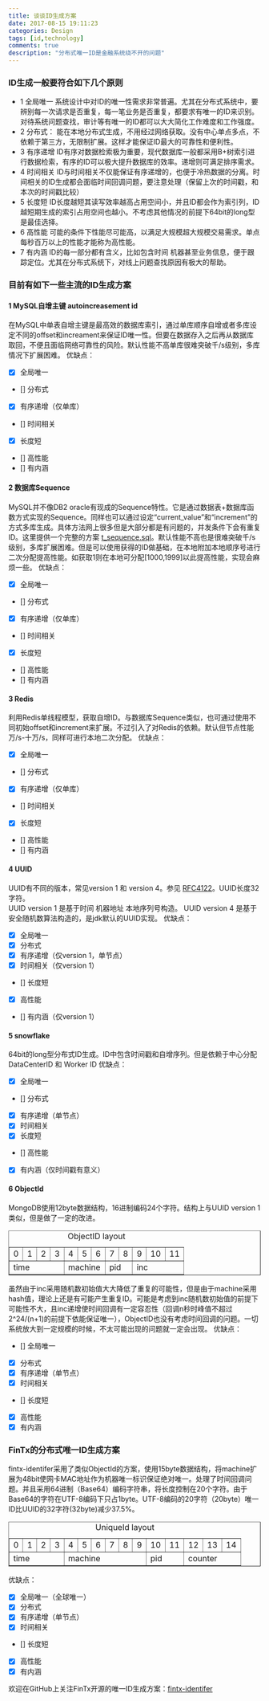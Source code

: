 ```yaml
---
title: 谈谈ID生成方案
date: 2017-08-15 19:11:23
categories: Design
tags: [id,technology]
comments: true
description: "分布式唯一ID是金融系统绕不开的问题"
---
```

### ID生成一般要符合如下几个原则
- 1 全局唯一
系统设计中对ID的唯一性需求非常普遍。尤其在分布式系统中，要辨别每一次请求是否重复，每一笔业务是否重复，都要求有唯一的ID来识别。对待系统问题查找，审计等有唯一的ID都可以大大简化工作难度和工作强度。
- 2 分布式：
能在本地分布式生成，不用经过网络获取。没有中心单点多点，不依赖于第三方，无限制扩展。这样才能保证ID最大的可靠性和便利性。
- 3 有序递增
ID有序对数据检索极为重要，现代数据库一般都采用B+树索引进行数据检索，有序的ID可以极大提升数据库的效率。递增则可满足排序需求。
- 4 时间相关
ID与时间相关不仅能保证有序递增的，也便于冷热数据的分离。时间相关的ID生成都会面临时间回调问题，要注意处理（保留上次的时间戳，和本次的时间戳比较）
- 5 长度短
ID长度越短其读写效率越高占用空间小，并且ID都会作为索引列，ID越短期生成的索引占用空间也越小。不考虑其他情况的前提下64bit的long型是最佳选择。
- 6 高性能
可能的条件下性能尽可能高，以满足大规模超大规模交易需求。单点每秒百万以上的性能才能称为高性能。
- 7 有内涵
ID的每一部分都有含义，比如包含时间 机器甚至业务信息，便于跟踪定位。尤其在分布式系统下，对线上问题查找原因有极大的帮助。


### 目前有如下一些主流的ID生成方案
#### 1 MySQL自增主键  autoincreasement id
在MySQL中单表自增主键是最高效的数据库索引，通过单库顺序自增或者多库设定不同的offset和increament来保证ID唯一性。但要在数据存入之后再从数据库取回，不便且面临网络可靠性的风险。默认性能不高单库很难突破千/s级别，多库情况下扩展困难。
优缺点：
- [X] 全局唯一
- [] 分布式
- [X] 有序递增（仅单库）
- [] 时间相关
- [X] 长度短
- [] 高性能
- [] 有内涵

#### 2 数据库Sequence
MySQL并不像DB2 oracle有现成的Sequence特性。它是通过数据表+数据库函数方式实现的Sequence。同样也可以通过设定“current_value”和“increment”的方式多库生成。具体方法网上很多但是大部分都是有问题的，并发条件下会有重复ID。这里提供一个完整的方案 [t_sequence.sql](./uploads/posts/id-generation/t_sequence.sql)。默认性能不高也是很难突破千/s级别，多库扩展困难。但是可以使用获得的ID做基础，在本地附加本地顺序号进行二次分配提高性能。如获取1则在本地可分配[1000,1999]以此提高性能，实现会麻烦一些。
优缺点：
- [X] 全局唯一
- [] 分布式
- [X] 有序递增（仅单库）
- [] 时间相关
- [X] 长度短
- [] 高性能
- [] 有内涵


#### 3 Redis
利用Redis单线程模型，获取自增ID。与数据库Sequence类似，也可通过使用不同初始offset和increment来扩展。不过引入了对Redis的依赖。默认但节点性能万/s-十万/s，同样可进行本地二次分配。
优缺点：
- [X] 全局唯一
- [] 分布式
- [X] 有序递增（仅单库）
- [] 时间相关
- [X] 长度短
- [] 高性能
- [] 有内涵

#### 4 UUID
UUID有不同的版本，常见version 1 和 version 4。参见 [RFC4122](http://www.ietf.org/rfc/rfc4122.txt)。UUID长度32字符。    
UUID version 1 是基于时间 机器地址 本地序列号构造。
UUID version 4 是基于安全随机数算法构造的，是jdk默认的UUID实现。
优缺点：
- [X] 全局唯一
- [X] 分布式
- [X] 有序递增（仅version 1，单节点）
- [X] 时间相关（仅version 1）
- [] 长度短
- [X] 高性能
- [] 有内涵（仅version 1）

#### 5 snowflake
64bit的long型分布式ID生成。ID中包含时间戳和自增序列。但是依赖于中心分配DataCenterID 和 Worker ID
优缺点：
- [X] 全局唯一
- [] 分布式
- [X] 有序递增（单节点）
- [X] 时间相关
- [X] 长度短
- [] 高性能
- [X] 有内涵（仅时间戳有意义）

#### 6 ObjectId
MongoDB使用12byte数据结构，16进制编码24个字符。结构上与UUID version 1类似，但是做了一定的改进。
<table border="1">
<caption>ObjectID layout</caption>
<tr>
<td>0</td><td>1</td><td>2</td><td>3</td><td>4</td><td>5</td><td>6</td><td>7</td><td>8</td><td>9</td><td>10</td><td>11</td>
</tr>
<tr>
<td colspan="4">time</td><td colspan="3">machine</td> <td colspan="2">pid</td><td colspan="3">inc</td>
</tr>
</table>
  
虽然由于inc采用随机数初始值大大降低了重复的可能性，但是由于machine采用hash值，理论上还是有可能产生重复ID。可能是考虑到inc随机数初始值的前提下可能性不大，且inc递增使时间回调有一定容忍性（回调n秒时峰值不超过2^24/(n+1)的前提下依能保证唯一），ObjectID也没有考虑时间回调的问题。一切系统放大到一定规模的时候，不太可能出现的问题就一定会出现。
优缺点：
- [] 全局唯一
- [X] 分布式
- [X] 有序递增（单节点）
- [X] 时间相关
- [] 长度短
- [X] 高性能
- [X] 有内涵

### FinTx的分布式唯一ID生成方案
fintx-identifer采用了类似ObjectId的方案，使用15byte数据结构，将machine扩展为48bit使网卡MAC地址作为机器唯一标识保证绝对唯一。处理了时间回调问题。并且采用64进制（Base64）编码字符串，将长度控制在20个字符。由于Base64的字符在UTF-8编码下只占1byte。UTF-8编码的20字符（20byte）唯一ID比UUID的32字符(32byte)减少37.5%。
<table border="1">
<caption>UniqueId layout</caption>
<tr>
<td>0</td><td>1</td><td>2</td><td>3</td><td>4</td><td>5</td><td>6</td><td>7</td><td>8</td><td>9</td><td>10</td><td>11</td><td>12</td><td>13</td><td>14</td>
</tr>
<tr>
<td colspan="4">time</td><td colspan="6">machine</td><td colspan="2">pid</td><td colspan="3">counter</td>
</tr>
</table>

优缺点：    
- [X] 全局唯一（全球唯一）
- [X] 分布式
- [X] 有序递增（单节点）
- [X] 时间相关
- [] 长度短
- [X] 高性能
- [X] 有内涵

欢迎在GitHub上关注FinTx开源的唯一ID生成方案：[fintx-identifer](https://github.com/fintx/fintx-identifer)
